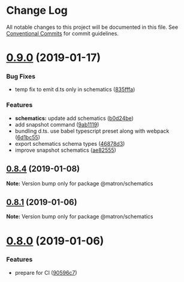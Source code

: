 # Change Log

All notable changes to this project will be documented in this file.
See [Conventional Commits](https://conventionalcommits.org) for commit guidelines.

# [0.9.0](https://github.com/emyann/matron/compare/v0.8.5...v0.9.0) (2019-01-17)


### Bug Fixes

* temp fix to emit d.ts only in schematics ([835fffa](https://github.com/emyann/matron/commit/835fffa))


### Features

* **schematics:** update add schematics ([b0d24be](https://github.com/emyann/matron/commit/b0d24be))
* add snapshot command ([9ab1119](https://github.com/emyann/matron/commit/9ab1119))
* bundling d.ts. use babel typescript preset along with webpack ([6d1bc55](https://github.com/emyann/matron/commit/6d1bc55))
* export schematics schema types ([46878d3](https://github.com/emyann/matron/commit/46878d3))
* improve snapshot schematics ([ae82555](https://github.com/emyann/matron/commit/ae82555))





## [0.8.4](https://github.com/emyann/matron/compare/v0.8.3...v0.8.4) (2019-01-08)

**Note:** Version bump only for package @matron/schematics





## [0.8.1](https://github.com/emyann/matron/compare/v0.8.0...v0.8.1) (2019-01-06)

**Note:** Version bump only for package @matron/schematics





# [0.8.0](https://github.com/emyann/matron/compare/v0.7.2...v0.8.0) (2019-01-06)


### Features

* prepare for CI ([90596c7](https://github.com/emyann/matron/commit/90596c7))
